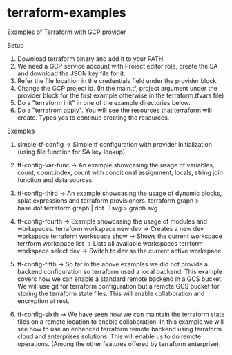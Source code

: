 # terraform-examples
Examples of Terraform with GCP provider

Setup
1. Download terraform binary and add it to your PATH.
2. We need a GCP service account with Project editor role, create the SA and download the JSON key file for it.
3. Refer the file localtion in the credentials field under the provider block.
4. Change the GCP project id. (In the main.tf, project argument under the provider block for the first example otherwise in the terraform.tfvars file)
4. Do a "terraform init" in one of the example directories below.
5. Do a "terrafrom apply". You will see the resources that terraform will create. Types yes to continue creating the resources.


Examples
1. simple-tf-config -> Simple tf configuration with provider initialization (using file function for SA key lookup).
2. tf-config-var-func -> An example showcasing the usage of variables, count, count.index, count with conditional assignment, locals, string join function and data sources.
3. tf-config-third -> An example showcasing the usage of dynamic blocks, splat expressions and terraform provisioners.
		terraform graph > base.dot
		terraform graph | dot -Tsvg >  graph.svg
4. tf-config-fourth -> Example showcasing the usage of modules and workspaces.
		terraform workspace new dev -> Creates a new dev workspace
		terraform workspace show -> Shows the current workspace
		terrform workspace list -> Lists all available workspaces
		terrform workspace select dev -> Switch to dev as the current active workspace
5. tf-config-fifth -> So far in the above examples we did not provide a backend configuration so terraform used a local backend. This example covers how we can enable a standard remote backend in a GCS bucket. We will use git for terraform configuration but a remote GCS bucket for storing the terraform state files. This will enable collaboration and encryption at rest.

6. tf-config-sixth -> We have seen how we can maintain the terraform state files on a remote location to enable collaboration. In this example we will see how to use an enhanced terraform remote backend using terraform cloud and enterprises solutions. This will enable us to do remote operations. (Among the other features offered by terraform enterprise).